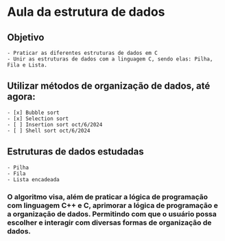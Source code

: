 # Aula da estrutura de dados
## Objetivo
    - Praticar as diferentes estruturas de dados em C
    - Unir as estruturas de dados com a linguagem C, sendo elas: Pilha, Fila e Lista.

## Utilizar métodos de organização de dados, até agora:
    - [x] Bubble sort
    - [x] Selection sort
    - [ ] Insertion sort oct/6/2024
    - [ ] Shell sort oct/6/2024

## Estruturas de dados estudadas
    - Pilha
    - Fila
    - Lista encadeada

### O algoritmo visa, além de praticar a lógica de programação com linguagem C++ e C, aprimorar a lógica de programação e a organização de dados. Permitindo com que o usuário possa escolher e interagir com diversas formas de organização de dados.